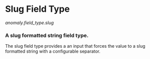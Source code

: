 # Slug Field Type

*anomaly.field_type.slug*

### A slug formatted string field type.

The slug field type provides a an input that forces the value to a slug formatted string with a configurable separator.
